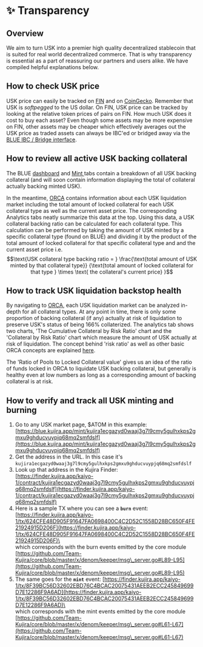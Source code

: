 # ✨ Transparency

## Overview

We aim to turn USK into a premier high quality decentralized stablecoin that is suited for real world decentralized commerce. That is why transparency is essential as a part of reassuring our partners and users alike. We have compiled helpful explanations below.

## How to check USK price

USK price can easily be tracked on [FIN](../fin/) and on [CoinGecko](https://www.coingecko.com/en/coins/usk). Remember that USK is _softpegged_ to the US dollar. On FIN, USK price can be tracked by looking at the relative token prices of pairs on FIN. How much USK does it cost to buy each asset? Even though some assets may be more expensive on FIN, other assets may be cheaper which effectively averages out the USK price as traded assets can always be IBC'ed or bridged away via the [BLUE IBC / Bridge interface](../blue/ibc-bridge.md).

## How to review all active USK backing collateral

The BLUE [dashboard](https://blue.kujira.app) and [Mint ](https://blue.kujira.app/mint)tabs contain a breakdown of all USK backing collateral (and will soon contain information displaying the total of collateral actually backing minted USK).

In the meantime, [ORCA](../orca/) contains information about each USK liquidation market including the total amount of locked collateral for each USK collateral type as well as the current asset price. The corresponding Analytics tabs neatly summarize this data at the top. Using this data, a USK collateral backing ratio can be calculated for each collateral type. This calculation can be performed by taking the amount of USK minted by a specific collateral type (found on BLUE) and dividing it by the product of the total amount of locked collateral for that specific collateral type and and the current asset price i.e. $$\text{USK collateral type backing ratio = } \frac{\text{total amount of USK minted by that collateral type}} {\text{total amount of locked collateral for that type } \times \text{ the collateral's current price} }$$

## How to track USK liquidation backstop health

By navigating to [ORCA](../orca/), each USK liquidation market can be analyzed in-depth for all collateral types. At any point in time, there is only some proportion of backing collateral (if any) actually at risk of liquidation to preserve USK's status of being 166% collaterized. The analytics tab shows two charts, 'The Cumulative Collateral by Risk Ratio' chart and the 'Collateral by Risk Ratio' chart which measure the amount of USK actually at risk of liquidation. The concept behind 'risk ratio' as well as other basic ORCA concepts are explained [here](../orca/basics/).&#x20;

The 'Ratio of Pools to Locked Collateral value' gives us an idea of the ratio of funds locked in ORCA to liquidate USK backing collateral, but generally is healthy even at low numbers as long as a corresponding amount of backing collateral is at risk.&#x20;

## How to verify and track all USK minting and burning

1. Go to any USK market page, $ATOM in this example: [https://blue.kujira.app/mint/kujira1ecgazyd0waaj3g7l9cmy5gulhxkps2gmxu9ghducvuypjq68mq2smfdslf](https://blue.kujira.app/mint/kujira1ecgazyd0waaj3g7l9cmy5gulhxkps2gmxu9ghducvuypjq68mq2smfdslf)
2. Get the address in the URL. In this case it's `kujira1ecgazyd0waaj3g7l9cmy5gulhxkps2gmxu9ghducvuypjq68mq2smfdslf`
3. Look up that address in the Kujira Finder: [https://finder.kujira.app/kaiyo-1/contract/kujira1ecgazyd0waaj3g7l9cmy5gulhxkps2gmxu9ghducvuypjq68mq2smfdslf](https://finder.kujira.app/kaiyo-1/contract/kujira1ecgazyd0waaj3g7l9cmy5gulhxkps2gmxu9ghducvuypjq68mq2smfdslf)
4. Here is a sample TX where you can see a **`burn`** event: [https://finder.kujira.app/kaiyo-1/tx/624CFE48D905F91647FA0698400C4C2D52C1558D28BC650F4FE21924915D206F](https://finder.kujira.app/kaiyo-1/tx/624CFE48D905F91647FA0698400C4C2D52C1558D28BC650F4FE21924915D206F)\
   \
   which corresponds with the burn events emitted by the core module [https://github.com/Team-Kujira/core/blob/master/x/denom/keeper/msg\_server.go#L89-L95](https://github.com/Team-Kujira/core/blob/master/x/denom/keeper/msg\_server.go#L89-L95)
5. The same goes for the **`mint`** event: [https://finder.kujira.app/kaiyo-1/tx/8F39BC56D32602EBD76C4BCAC20075431AEEB2ECC245849699D7E12286F9A6AD](https://finder.kujira.app/kaiyo-1/tx/8F39BC56D32602EBD76C4BCAC20075431AEEB2ECC245849699D7E12286F9A6AD)\
   \
   which corresponds with the mint events emitted by the core module [https://github.com/Team-Kujira/core/blob/master/x/denom/keeper/msg\_server.go#L61-L67](https://github.com/Team-Kujira/core/blob/master/x/denom/keeper/msg\_server.go#L61-L67)
